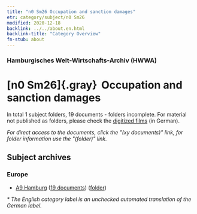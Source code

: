 ```yaml
---
title: "n0 Sm26 Occupation and sanction damages"
etr: category/subject/n0 Sm26
modified: 2020-12-18
backlink: ../../about.en.html
backlink-title: "Category Overview"
fn-stub: about
---
```


### Hamburgisches Welt-Wirtschafts-Archiv (HWWA)
# [n0 Sm26]{.gray}&#8201; Occupation and sanction damages&#160; 





In total 1 subject folders, 19 documents - folders incomplete.
For material not published as folders, please check the [digitized films](/film/h1_sh) (in German).

_For direct access to the documents, click the "(xy documents)" link, for folder information use the "(folder)" link._

## Subject archives



### Europe

- [A9 Hamburg](../../../geo/about.en.html#A9) (<a href="https://dfg-viewer.de/show/?tx_dlf[id]=https://pm20.zbw.eu/mets/sh/1409xx/140905/1632xx/163218/public.mets.en.xml" target="_blank">19 documents</a>) ([folder](http://purl.org/pressemappe20/folder/sh/140905,163218))


_* The English category label is an unchecked automated translation of the German label._

